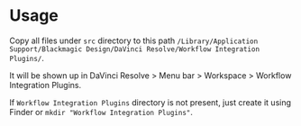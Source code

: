 # Usage

Copy all files under `src` directory to this path `/Library/Application
Support/Blackmagic Design/DaVinci Resolve/Workflow Integration Plugins/`.

It will be shown up in DaVinci Resolve > Menu bar > Workspace > Workflow Integration
Plugins.

If `Workflow Integration Plugins` directory is not present, just create it using Finder
or `mkdir "Workflow Integration Plugins"`.